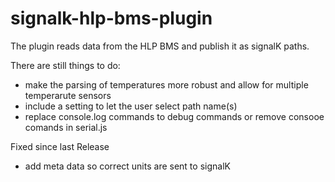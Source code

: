 # signalk-hlp-bms-plugin

The plugin reads  data from the HLP BMS and publish it as signalK paths. 

There are still things to do:
- make the parsing of temperatures more robust and allow for multiple temperarute sensors
- include a setting to let the user select path name(s)
- replace console.log commands to debug commands or remove consooe comands in serial.js


Fixed since last Release 
- add meta data so correct units are sent to signalK